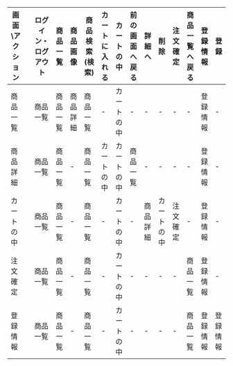 |画面\アクション||ログイン・ログアウト|商品一覧|商品画像|商品検索(検索)|カートに入れる|カートの中|前の画面へ戻る|詳細へ|削除|注文確定|商品一覧へ戻る|登録情報|登録|
|-|-|-|-|-|-|-|-|-|-|-|-|-|-|-|
|商品一覧||商品一覧|商品一覧|商品詳細|商品一覧|-|カートの中|-|-|-|-|-|登録情報|-|
|商品詳細||商品一覧|商品一覧|-|商品一覧|カートの中|カートの中|商品一覧|-|-|-|-|登録情報|-|
|カートの中||商品一覧|商品一覧|-|商品一覧|-|カートの中|-|商品詳細|カートの中|注文確定|-|登録情報|-|
|注文確定||商品一覧|商品一覧|-|商品一覧|-|カートの中|-|-|-|-|商品一覧|登録情報|-|
|登録情報||商品一覧|商品一覧|-|商品一覧|-|カートの中|-|-|-|-|商品一覧|登録情報|登録情報|
